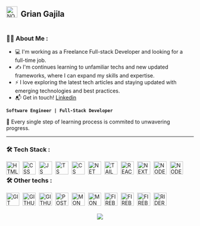 <div style="display: flex; align-items: center;justify-content: start; padding-top:2px; padding-bottom:2px;">
   <img align="left" alt="NODE" width="30px" style="padding-right:6px;" src="https://avatars.githubusercontent.com/u/110281965?s=400&u=d2c15fa7f930619807046ad66015d7d7e948f8f8&v=4" /> 
   <h2>Grian Gajila</h2>
</div>

### :man_technologist: About Me :
- 💻 I'm working as a Freelance Full-stack Developer and looking for a full-time job.
- ✍️ I'm continues learning to unfamiliar techs and new updated frameworks, where I can expand my skills and expertise.
- ⚡ I love exploring the latest tech articles and staying updated with emerging technologies and best practices.
- 📬 Get in touch! <a href="https://www.linkedin.com/in/grian-gajila/">Linkedin</a>
<p>

**`Software Engineer | Full-Stack Developer `**

</p>

🧠 Every single step of learning process is commited to unwavering progress.

---

### :hammer_and_wrench: Tech Stack :

<img align="left" alt="HTML" width="35px" style="padding-right:6px;" src="https://skillicons.dev/icons?i=html" />
<img align="left" alt="CSS" width="35px" style="padding-right:6px;" src="https://skillicons.dev/icons?i=css" />
<img align="left" alt="JS" width="35px" style="padding-right:6px;" src="https://skillicons.dev/icons?i=js" />
<img align="left" alt="TS" width="35px" style="padding-right:6px;" src="https://skillicons.dev/icons?i=ts" />
<img align="left" alt="CS" width="35px" style="padding-right:6px;" src="https://skillicons.dev/icons?i=cs" />
<img align="left" alt="NET" width="35px" style="padding-right:6px;" src="https://skillicons.dev/icons?i=dotnet" />
<img align="left" alt="TAILWIND" width="35px" style="padding-right:6px;" src="https://skillicons.dev/icons?i=tailwind" />
<img align="left" alt="REACT" width="35px" style="padding-right:6px;" src="https://skillicons.dev/icons?i=react" />
<img align="left" alt="NEXT" width="35px" style="padding-right:6px;" src="https://skillicons.dev/icons?i=nextjs" />
<img align="left" alt="NODE" width="35px" style="padding-right:6px;" src="https://skillicons.dev/icons?i=nodejs" />
<img align="left" alt="NODE" width="35px" style="padding-right:6px;" src="https://skillicons.dev/icons?i=express" />

<br/>

### :hammer_and_wrench: Other techs :
<img align="left" alt="GIT" width="35px" style="padding-right:6px;" src="https://skillicons.dev/icons?i=git" />
<img align="left" alt="GITHUB" width="35px" style="padding-right:6px;" src="https://skillicons.dev/icons?i=github" />
<img align="left" alt="GITHUB" width="35px" style="padding-right:6px;" src="https://skillicons.dev/icons?i=npm" />
<img align="left" alt="POSTMAN" width="35px" style="padding-right:6px;" src="https://skillicons.dev/icons?i=postman" />
<img align="left" alt="MONGODB" width="35px" style="padding-right:6px;" src="https://skillicons.dev/icons?i=mongodb" />
<img align="left" alt="MONGODB" width="35px" style="padding-right:6px;" src="https://skillicons.dev/icons?i=sqlite" />
<img align="left" alt="FIREBASE" width="35px" style="padding-right:6px;" src="https://skillicons.dev/icons?i=firebase" />
<img align="left" alt="FIREBASE" width="35px" style="padding-right:6px;" src="https://skillicons.dev/icons?i=vscode" />
<img align="left" alt="FIREBASE" width="35px" style="padding-right:6px;" src="https://skillicons.dev/icons?i=vercel" />
<img align="left" alt="RIDER" width="35px" style="padding-right:6px;" src="https://skillicons.dev/icons?i=rider" />

<br/>

#

<h3 align="center">
   <img src="https://readme-typing-svg.herokuapp.com/?font=Righteous&size=35&color=05f3fd&center=true&vCenter=true&width=500&height=70&duration=4000&lines=Alright!+✌️;+Thankyou+for+visiting!;" />
</h3>
